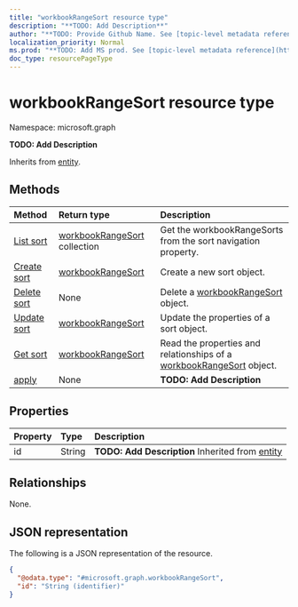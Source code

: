 ```yaml
---
title: "workbookRangeSort resource type"
description: "**TODO: Add Description**"
author: "**TODO: Provide Github Name. See [topic-level metadata reference](https://msgo.azurewebsites.net/add/document/guidelines/metadata.html#topic-level-metadata)**"
localization_priority: Normal
ms.prod: "**TODO: Add MS prod. See [topic-level metadata reference](https://msgo.azurewebsites.net/add/document/guidelines/metadata.html#topic-level-metadata)**"
doc_type: resourcePageType
---
```


# workbookRangeSort resource type


Namespace: microsoft.graph

**TODO: Add Description**


Inherits from [entity](../resources/entity.md).

## Methods
|Method|Return type|Description|
|:---|:---|:---|
|[List sort](../api/workbookrange-list-sort.md)|[workbookRangeSort](../resources/workbookrangesort.md) collection|Get the workbookRangeSorts from the sort navigation property.|
|[Create sort](../api/workbookrange-post-sort.md)|[workbookRangeSort](../resources/workbookrangesort.md)|Create a new sort object.|
|[Delete sort](../api/workbookrange-delete-sort.md)|None|Delete a [workbookRangeSort](../resources/workbookrangesort.md) object.|
|[Update sort](../api/workbookrange-update-sort.md)|[workbookRangeSort](../resources/workbookrangesort.md)|Update the properties of a sort object.|
|[Get sort](../api/workbookrange-get-workbookrangesort.md)|[workbookRangeSort](../resources/workbookrangesort.md)|Read the properties and relationships of a [workbookRangeSort](../resources/workbookrangesort.md) object.|
|[apply](../api/workbookrangesort-apply.md)|None|**TODO: Add Description**|

## Properties
|Property|Type|Description|
|:---|:---|:---|
|id|String|**TODO: Add Description** Inherited from [entity](../resources/entity.md)|

## Relationships
None.

## JSON representation
The following is a JSON representation of the resource.
<!-- {
  "blockType": "resource",
  "keyProperty": "id",
  "@odata.type": "microsoft.graph.workbookRangeSort",
  "baseType": "microsoft.graph.entity",
  "openType": false
}
-->
``` json
{
  "@odata.type": "#microsoft.graph.workbookRangeSort",
  "id": "String (identifier)"
}
```

